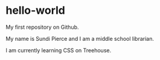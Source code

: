 # hello-world
My first repository on Github.

My name is Sundi Pierce and I am a middle school librarian.

I am currently learning CSS on Treehouse.
